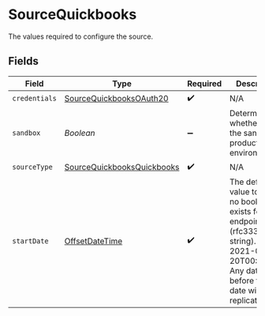 # SourceQuickbooks

The values required to configure the source.


## Fields

| Field                                                                                                                                                              | Type                                                                                                                                                               | Required                                                                                                                                                           | Description                                                                                                                                                        | Example                                                                                                                                                            |
| ------------------------------------------------------------------------------------------------------------------------------------------------------------------ | ------------------------------------------------------------------------------------------------------------------------------------------------------------------ | ------------------------------------------------------------------------------------------------------------------------------------------------------------------ | ------------------------------------------------------------------------------------------------------------------------------------------------------------------ | ------------------------------------------------------------------------------------------------------------------------------------------------------------------ |
| `credentials`                                                                                                                                                      | [SourceQuickbooksOAuth20](../../models/shared/SourceQuickbooksOAuth20.md)                                                                                          | :heavy_check_mark:                                                                                                                                                 | N/A                                                                                                                                                                |                                                                                                                                                                    |
| `sandbox`                                                                                                                                                          | *Boolean*                                                                                                                                                          | :heavy_minus_sign:                                                                                                                                                 | Determines whether to use the sandbox or production environment.                                                                                                   |                                                                                                                                                                    |
| `sourceType`                                                                                                                                                       | [SourceQuickbooksQuickbooks](../../models/shared/SourceQuickbooksQuickbooks.md)                                                                                    | :heavy_check_mark:                                                                                                                                                 | N/A                                                                                                                                                                |                                                                                                                                                                    |
| `startDate`                                                                                                                                                        | [OffsetDateTime](https://docs.oracle.com/javase/8/docs/api/java/time/OffsetDateTime.html)                                                                          | :heavy_check_mark:                                                                                                                                                 | The default value to use if no bookmark exists for an endpoint (rfc3339 date string). E.g, 2021-03-20T00:00:00Z. Any data before this date will not be replicated. | 2021-03-20T00:00:00Z                                                                                                                                               |